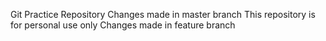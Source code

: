 Git Practice Repository
Changes made in master branch
This repository is for personal use only
Changes made in feature branch
